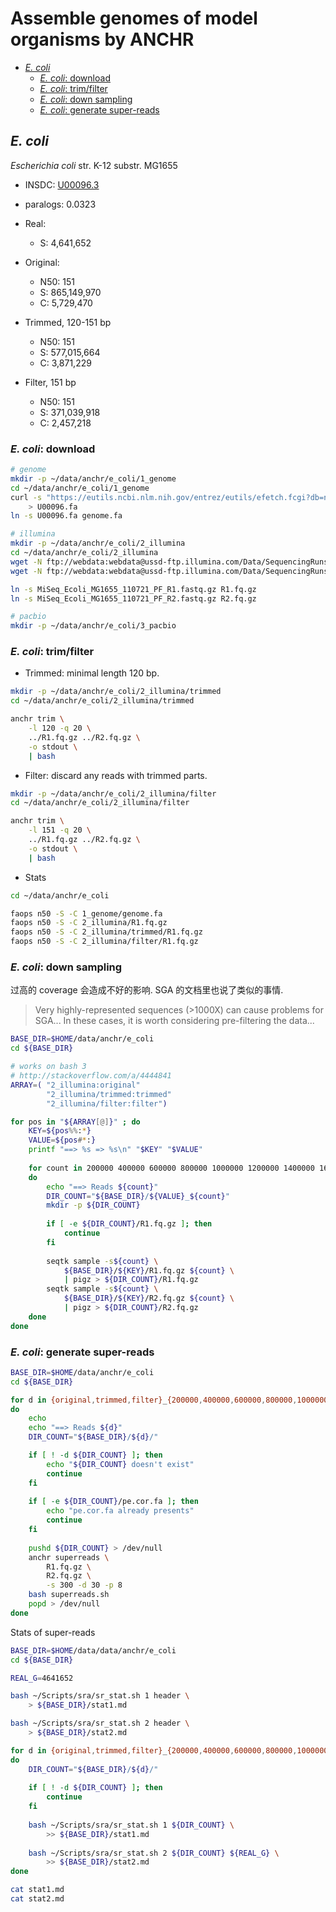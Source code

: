 # Assemble genomes of model organisms by ANCHR

[TOC]: # " "
- [*E. coli*](#e-coli)
    - [*E. coli*: download](#e-coli-download)
    - [*E. coli*: trim/filter](#e-coli-trimfilter)
    - [*E. coli*: down sampling](#e-coli-down-sampling)
    - [*E. coli*: generate super-reads](#e-coli-generate-super-reads)

## *E. coli*

*Escherichia coli* str. K-12 substr. MG1655

* INSDC: [U00096.3](https://www.ncbi.nlm.nih.gov/nuccore/U00096.3)
* paralogs: 0.0323

* Real:

    * S: 4,641,652

* Original:

    * N50: 151
    * S: 865,149,970
    * C: 5,729,470

* Trimmed, 120-151 bp

    * N50: 151
    * S: 577,015,664
    * C: 3,871,229

* Filter, 151 bp

    * N50: 151
    * S: 371,039,918
    * C: 2,457,218

### *E. coli*: download

```bash
# genome
mkdir -p ~/data/anchr/e_coli/1_genome
cd ~/data/anchr/e_coli/1_genome
curl -s "https://eutils.ncbi.nlm.nih.gov/entrez/eutils/efetch.fcgi?db=nucleotide&id=U00096.3&rettype=fasta&retmode=txt" \
    > U00096.fa
ln -s U00096.fa genome.fa

# illumina
mkdir -p ~/data/anchr/e_coli/2_illumina
cd ~/data/anchr/e_coli/2_illumina
wget -N ftp://webdata:webdata@ussd-ftp.illumina.com/Data/SequencingRuns/MG1655/MiSeq_Ecoli_MG1655_110721_PF_R1.fastq.gz
wget -N ftp://webdata:webdata@ussd-ftp.illumina.com/Data/SequencingRuns/MG1655/MiSeq_Ecoli_MG1655_110721_PF_R2.fastq.gz

ln -s MiSeq_Ecoli_MG1655_110721_PF_R1.fastq.gz R1.fq.gz
ln -s MiSeq_Ecoli_MG1655_110721_PF_R2.fastq.gz R2.fq.gz

# pacbio
mkdir -p ~/data/anchr/e_coli/3_pacbio
```

### *E. coli*: trim/filter

* Trimmed: minimal length 120 bp.

```bash
mkdir -p ~/data/anchr/e_coli/2_illumina/trimmed
cd ~/data/anchr/e_coli/2_illumina/trimmed

anchr trim \
    -l 120 -q 20 \
    ../R1.fq.gz ../R2.fq.gz \
    -o stdout \
    | bash
```

* Filter: discard any reads with trimmed parts.

```bash
mkdir -p ~/data/anchr/e_coli/2_illumina/filter
cd ~/data/anchr/e_coli/2_illumina/filter

anchr trim \
    -l 151 -q 20 \
    ../R1.fq.gz ../R2.fq.gz \
    -o stdout \
    | bash
```

* Stats

```bash
cd ~/data/anchr/e_coli

faops n50 -S -C 1_genome/genome.fa
faops n50 -S -C 2_illumina/R1.fq.gz
faops n50 -S -C 2_illumina/trimmed/R1.fq.gz
faops n50 -S -C 2_illumina/filter/R1.fq.gz
```

### *E. coli*: down sampling

过高的 coverage 会造成不好的影响. SGA 的文档里也说了类似的事情.

> Very highly-represented sequences (>1000X) can cause problems for SGA... In these cases, it is
> worth considering pre-filtering the data...

```bash
BASE_DIR=$HOME/data/anchr/e_coli
cd ${BASE_DIR}

# works on bash 3
# http://stackoverflow.com/a/4444841
ARRAY=( "2_illumina:original"
        "2_illumina/trimmed:trimmed"
        "2_illumina/filter:filter")

for pos in "${ARRAY[@]}" ; do
    KEY=${pos%%:*}
    VALUE=${pos#*:}
    printf "==> %s => %s\n" "$KEY" "$VALUE"
    
    for count in 200000 400000 600000 800000 1000000 1200000 1400000 1600000 1800000 2000000 2200000 2400000;
    do
        echo "==> Reads ${count}"
        DIR_COUNT="${BASE_DIR}/${VALUE}_${count}"
        mkdir -p ${DIR_COUNT}
        
        if [ -e ${DIR_COUNT}/R1.fq.gz ]; then
            continue     
        fi
        
        seqtk sample -s${count} \
            ${BASE_DIR}/${KEY}/R1.fq.gz ${count} \
            | pigz > ${DIR_COUNT}/R1.fq.gz
        seqtk sample -s${count} \
            ${BASE_DIR}/${KEY}/R2.fq.gz ${count} \
            | pigz > ${DIR_COUNT}/R2.fq.gz
    done
done
```

### *E. coli*: generate super-reads

```bash
BASE_DIR=$HOME/data/anchr/e_coli
cd ${BASE_DIR}

for d in {original,trimmed,filter}_{200000,400000,600000,800000,1000000,1200000,1400000,1600000,1800000,2000000,2200000,2400000};
do
    echo
    echo "==> Reads ${d}"
    DIR_COUNT="${BASE_DIR}/${d}/"

    if [ ! -d ${DIR_COUNT} ]; then
        echo "${DIR_COUNT} doesn't exist"
        continue
    fi
    
    if [ -e ${DIR_COUNT}/pe.cor.fa ]; then
        echo "pe.cor.fa already presents"
        continue
    fi
    
    pushd ${DIR_COUNT} > /dev/null
    anchr superreads \
        R1.fq.gz \
        R2.fq.gz \
        -s 300 -d 30 -p 8
    bash superreads.sh
    popd > /dev/null
done
```

Stats of super-reads

```bash
BASE_DIR=$HOME/data/data/anchr/e_coli
cd ${BASE_DIR}

REAL_G=4641652

bash ~/Scripts/sra/sr_stat.sh 1 header \
    > ${BASE_DIR}/stat1.md

bash ~/Scripts/sra/sr_stat.sh 2 header \
    > ${BASE_DIR}/stat2.md

for d in {original,trimmed,filter}_{200000,400000,600000,800000,1000000,1200000,1400000,1600000,1800000,2000000,2200000,2400000};
do
    DIR_COUNT="${BASE_DIR}/${d}/"
    
    if [ ! -d ${DIR_COUNT} ]; then
        continue     
    fi
    
    bash ~/Scripts/sra/sr_stat.sh 1 ${DIR_COUNT} \
        >> ${BASE_DIR}/stat1.md
    
    bash ~/Scripts/sra/sr_stat.sh 2 ${DIR_COUNT} ${REAL_G} \
        >> ${BASE_DIR}/stat2.md
done

cat stat1.md
cat stat2.md
```

